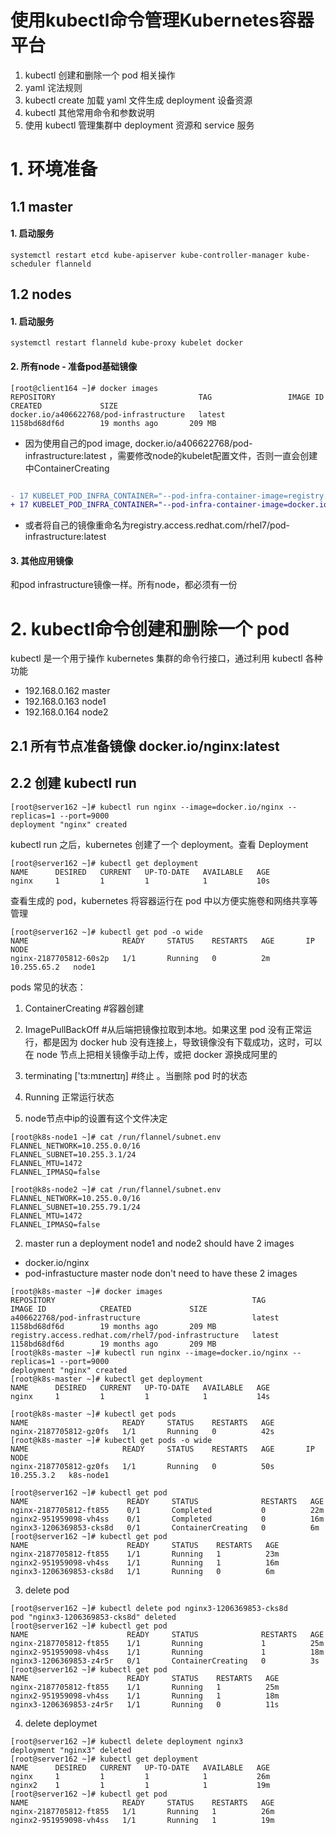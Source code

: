 # 使用kubectl命令管理Kubernetes容器平台

1. kubectl 创建和删除一个 pod 相关操作
3. yaml 诧法规则
4. kubectl create 加载 yaml 文件生成 deployment 设备资源
5. kubectl 其他常用命令和参数说明
6. 使用 kubectl 管理集群中 deployment 资源和 service 服务


# 1. 环境准备

## 1.1 master
#### 1. 启动服务
```systemctl restart etcd kube-apiserver kube-controller-manager kube-scheduler flanneld```
## 1.2 nodes
#### 1. 启动服务
```systemctl restart flanneld kube-proxy kubelet docker```

#### 2. 所有node - 准备pod基础镜像
```
[root@client164 ~]# docker images
REPOSITORY                                TAG                 IMAGE ID            CREATED             SIZE
docker.io/a406622768/pod-infrastructure   latest              1158bd68df6d        19 months ago       209 MB
```
- 因为使用自己的pod image, docker.io/a406622768/pod-infrastructure:latest ，需要修改node的kubelet配置文件，否则一直会创建中ContainerCreating
```diff

- 17 KUBELET_POD_INFRA_CONTAINER="--pod-infra-container-image=registry.access.redhat.com/rhel7/pod-infrastructure:latest"
+ 17 KUBELET_POD_INFRA_CONTAINER="--pod-infra-container-image=docker.io/a406622768/pod-infrastructure:latest" 
```
- 或者将自己的镜像重命名为registry.access.redhat.com/rhel7/pod-infrastructure:latest

#### 3. 其他应用镜像
和pod infrastructure镜像一样。所有node，都必须有一份

# 2. kubectl命令创建和删除一个 pod 
kubectl 是一个用亍操作 kubernetes 集群的命令行接口，通过利用 kubectl 各种功能

- 192.168.0.162 master
- 192.168.0.163 node1
- 192.168.0.164 node2

## 2.1 所有节点准备镜像 docker.io/nginx:latest

## 2.2 创建 kubectl run
```
[root@server162 ~]# kubectl run nginx --image=docker.io/nginx --replicas=1 --port=9000
deployment "nginx" created
```
kubectl run 之后，kubernetes 创建了一个 deployment。查看 Deployment
```
[root@server162 ~]# kubectl get deployment 
NAME      DESIRED   CURRENT   UP-TO-DATE   AVAILABLE   AGE
nginx     1         1         1            1           10s
```
查看生成的 pod，kubernetes 将容器运行在 pod 中以方便实施卷和网络共享等管理
```
[root@server162 ~]# kubectl get pod -o wide
NAME                     READY     STATUS    RESTARTS   AGE       IP            NODE
nginx-2187705812-60s2p   1/1       Running   0          2m        10.255.65.2   node1
```


pods 常见的状态：
1. ContainerCreating #容器创建
2. ImagePullBackOff #从后端把镜像拉取到本地。如果这里 pod 没有正常运行，都是因为 docker hub 没有连接上，导致镜像没有下载成功，这时，可以在 node 节点上把相关镜像手动上传，或把 docker 源换成阿里的
3. terminating ['tɜ:mɪneɪtɪŋ] #终止 。当删除 pod 时的状态
4. Running 正常运行状态














1. node节点中ip的设置有这个文件决定
```
[root@k8s-node1 ~]# cat /run/flannel/subnet.env 
FLANNEL_NETWORK=10.255.0.0/16
FLANNEL_SUBNET=10.255.3.1/24
FLANNEL_MTU=1472
FLANNEL_IPMASQ=false
```
```
[root@k8s-node2 ~]# cat /run/flannel/subnet.env 
FLANNEL_NETWORK=10.255.0.0/16
FLANNEL_SUBNET=10.255.79.1/24
FLANNEL_MTU=1472
FLANNEL_IPMASQ=false
```
2. master run a deployment
node1 and node2 should have 2 images
  - docker.io/nginx
  - pod-infrastucture
master node don't need to have these 2 images

```
[root@k8s-master ~]# docker images
REPOSITORY                                            TAG                 IMAGE ID            CREATED             SIZE
a406622768/pod-infrastructure                         latest              1158bd68df6d        19 months ago       209 MB
registry.access.redhat.com/rhel7/pod-infrastructure   latest              1158bd68df6d        19 months ago       209 MB
[root@k8s-master ~]# kubectl run nginx --image=docker.io/nginx --replicas=1 --port=9000
deployment "nginx" created
[root@k8s-master ~]# kubectl get deployment 
NAME      DESIRED   CURRENT   UP-TO-DATE   AVAILABLE   AGE
nginx     1         1         1            1           14s

[root@k8s-master ~]# kubectl get pods
NAME                     READY     STATUS    RESTARTS   AGE
nginx-2187705812-gz0fs   1/1       Running   0          42s
[root@k8s-master ~]# kubectl get pods -o wide
NAME                     READY     STATUS    RESTARTS   AGE       IP           NODE
nginx-2187705812-gz0fs   1/1       Running   0          50s       10.255.3.2   k8s-node1
```


```
[root@server162 ~]# kubectl get pod
NAME                      READY     STATUS              RESTARTS   AGE
nginx-2187705812-ft855    0/1       Completed           0          22m
nginx2-951959098-vh4ss    0/1       Completed           0          16m
nginx3-1206369853-cks8d   0/1       ContainerCreating   0          6m
[root@server162 ~]# kubectl get pod
NAME                      READY     STATUS    RESTARTS   AGE
nginx-2187705812-ft855    1/1       Running   1          23m
nginx2-951959098-vh4ss    1/1       Running   1          16m
nginx3-1206369853-cks8d   1/1       Running   0          6m
```
3. delete pod
```
[root@server162 ~]# kubectl delete pod nginx3-1206369853-cks8d
pod "nginx3-1206369853-cks8d" deleted
[root@server162 ~]# kubectl get pod
NAME                      READY     STATUS              RESTARTS   AGE
nginx-2187705812-ft855    1/1       Running             1          25m
nginx2-951959098-vh4ss    1/1       Running             1          18m
nginx3-1206369853-z4r5r   0/1       ContainerCreating   0          3s
[root@server162 ~]# kubectl get pod
NAME                      READY     STATUS    RESTARTS   AGE
nginx-2187705812-ft855    1/1       Running   1          25m
nginx2-951959098-vh4ss    1/1       Running   1          18m
nginx3-1206369853-z4r5r   1/1       Running   0          11s
```
4. delete deploymet
```
[root@server162 ~]# kubectl delete deployment nginx3
deployment "nginx3" deleted
[root@server162 ~]# kubectl get deployment 
NAME      DESIRED   CURRENT   UP-TO-DATE   AVAILABLE   AGE
nginx     1         1         1            1           26m
nginx2    1         1         1            1           19m
[root@server162 ~]# kubectl get pod
NAME                     READY     STATUS    RESTARTS   AGE
nginx-2187705812-ft855   1/1       Running   1          26m
nginx2-951959098-vh4ss   1/1       Running   1          19m
```
